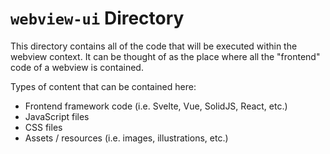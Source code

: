 # `webview-ui` Directory

This directory contains all of the code that will be executed within the webview context. It can be thought of as the place where all the "frontend" code of a webview is contained.

Types of content that can be contained here:

- Frontend framework code (i.e. Svelte, Vue, SolidJS, React, etc.)
- JavaScript files
- CSS files
- Assets / resources (i.e. images, illustrations, etc.)
